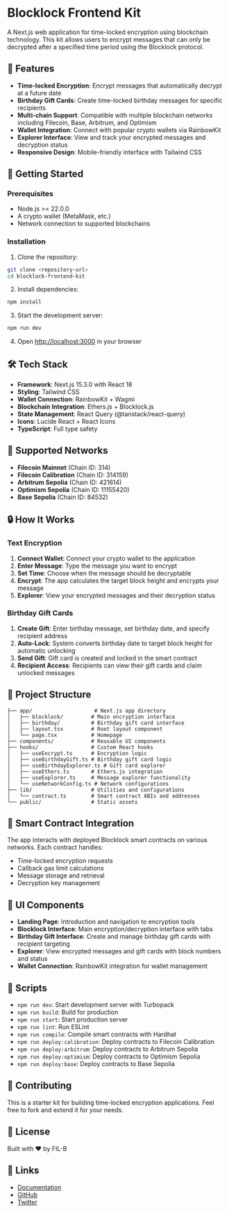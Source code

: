 # Blocklock Frontend Kit

A Next.js web application for time-locked encryption using blockchain technology. This kit allows users to encrypt messages that can only be decrypted after a specified time period using the Blocklock protocol.

## 🌟 Features

- **Time-locked Encryption**: Encrypt messages that automatically decrypt at a future date
- **Birthday Gift Cards**: Create time-locked birthday messages for specific recipients
- **Multi-chain Support**: Compatible with multiple blockchain networks including Filecoin, Base, Arbitrum, and Optimism
- **Wallet Integration**: Connect with popular crypto wallets via RainbowKit
- **Explorer Interface**: View and track your encrypted messages and decryption status
- **Responsive Design**: Mobile-friendly interface with Tailwind CSS

## 🚀 Getting Started

### Prerequisites

- Node.js >= 22.0.0
- A crypto wallet (MetaMask, etc.)
- Network connection to supported blockchains

### Installation

1. Clone the repository:
```bash
git clone <repository-url>
cd blocklock-frontend-kit
```

2. Install dependencies:
```bash
npm install
```

3. Start the development server:
```bash
npm run dev
```

4. Open [http://localhost:3000](http://localhost:3000) in your browser

## 🛠️ Tech Stack

- **Framework**: Next.js 15.3.0 with React 18
- **Styling**: Tailwind CSS
- **Wallet Connection**: RainbowKit + Wagmi
- **Blockchain Integration**: Ethers.js + Blocklock.js
- **State Management**: React Query (@tanstack/react-query)
- **Icons**: Lucide React + React Icons
- **TypeScript**: Full type safety

## 🔧 Supported Networks

- **Filecoin Mainnet** (Chain ID: 314)
- **Filecoin Calibration** (Chain ID: 314159)  
- **Arbitrum Sepolia** (Chain ID: 421614)
- **Optimism Sepolia** (Chain ID: 11155420)
- **Base Sepolia** (Chain ID: 84532)

## 🔒 How It Works

### Text Encryption
1. **Connect Wallet**: Connect your crypto wallet to the application
2. **Enter Message**: Type the message you want to encrypt
3. **Set Time**: Choose when the message should be decryptable
4. **Encrypt**: The app calculates the target block height and encrypts your message
5. **Explorer**: View your encrypted messages and their decryption status

### Birthday Gift Cards
1. **Create Gift**: Enter birthday message, set birthday date, and specify recipient address
2. **Auto-Lock**: System converts birthday date to target block height for automatic unlocking
3. **Send Gift**: Gift card is created and locked in the smart contract
4. **Recipient Access**: Recipients can view their gift cards and claim unlocked messages

## 📁 Project Structure

```
├── app/                    # Next.js app directory
│   ├── blocklock/         # Main encryption interface
│   ├── birthday/          # Birthday gift card interface
│   ├── layout.tsx         # Root layout component
│   └── page.tsx           # Homepage
├── components/            # Reusable UI components
├── hooks/                 # Custom React hooks
│   ├── useEncrypt.ts      # Encryption logic
│   ├── useBirthdayGift.ts # Birthday gift card logic
│   ├── useBirthdayExplorer.ts # Gift card explorer
│   ├── useEthers.ts       # Ethers.js integration
│   ├── useExplorer.ts     # Message explorer functionality
│   └── useNetworkConfig.ts # Network configurations
├── lib/                   # Utilities and configurations
│   └── contract.ts        # Smart contract ABIs and addresses
└── public/                # Static assets
```

## 🔗 Smart Contract Integration

The app interacts with deployed Blocklock smart contracts on various networks. Each contract handles:

- Time-locked encryption requests
- Callback gas limit calculations
- Message storage and retrieval
- Decryption key management

## 🎨 UI Components

- **Landing Page**: Introduction and navigation to encryption tools
- **Blocklock Interface**: Main encryption/decryption interface with tabs
- **Birthday Gift Interface**: Create and manage birthday gift cards with recipient targeting
- **Explorer**: View encrypted messages and gift cards with block numbers and status
- **Wallet Connection**: RainbowKit integration for wallet management

## 📝 Scripts

- `npm run dev`: Start development server with Turbopack
- `npm run build`: Build for production
- `npm run start`: Start production server
- `npm run lint`: Run ESLint
- `npm run compile`: Compile smart contracts with Hardhat
- `npm run deploy:calibration`: Deploy contracts to Filecoin Calibration
- `npm run deploy:arbitrum`: Deploy contracts to Arbitrum Sepolia
- `npm run deploy:optimism`: Deploy contracts to Optimism Sepolia
- `npm run deploy:base`: Deploy contracts to Base Sepolia

## 🤝 Contributing

This is a starter kit for building time-locked encryption applications. Feel free to fork and extend it for your needs.

## 📄 License

Built with ❤️ by FIL-B

## 🔗 Links

- [Documentation](https://docs.randa.mu/)
- [GitHub](https://github.com/randa-mu)
- [Twitter](https://x.com/RandamuInc/)
